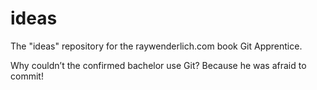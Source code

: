 # ideas
The "ideas" repository for the raywenderlich.com book Git Apprentice.

Why couldn’t the confirmed bachelor use Git? Because he was afraid to commit!
